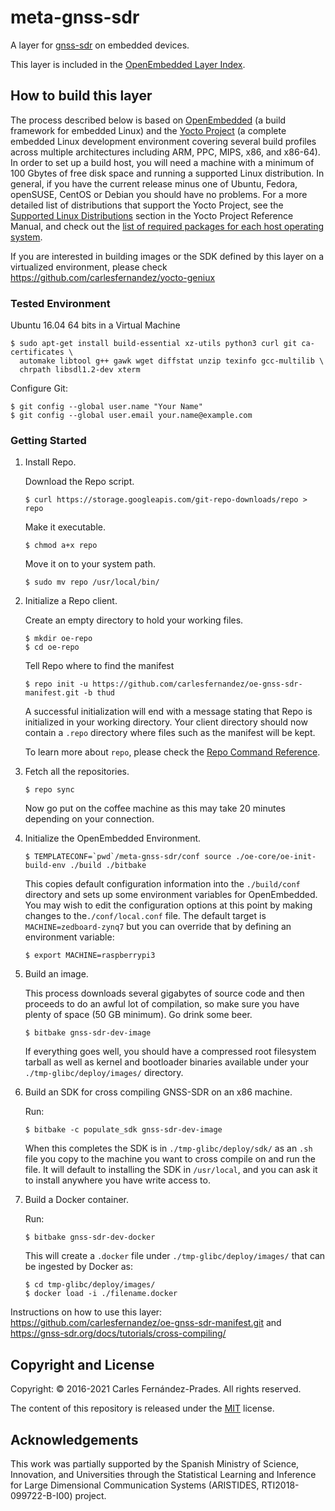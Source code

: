 # meta-gnss-sdr

A layer for [gnss-sdr](https://gnss-sdr.org) on embedded devices.

This layer is included in the
[OpenEmbedded Layer Index](https://layers.openembedded.org/layerindex/branch/thud/layer/meta-gnss-sdr/).

## How to build this layer

The process described below is based on
[OpenEmbedded](http://www.openembedded.org) (a build framework for embedded
Linux) and the [Yocto Project](https://www.yoctoproject.org/) (a complete
embedded Linux development environment covering several build profiles across
multiple architectures including ARM, PPC, MIPS, x86, and x86-64). In order to
set up a build host, you will need a machine with a minimum of 100 Gbytes of
free disk space and running a supported Linux distribution. In general, if you
have the current release minus one of Ubuntu, Fedora, openSUSE, CentOS or Debian
you should have no problems. For a more detailed list of distributions that
support the Yocto Project, see the
[Supported Linux Distributions](https://www.yoctoproject.org/docs/latest/ref-manual/ref-manual.html#detailed-supported-distros)
section in the Yocto Project Reference Manual, and check out the
[list of required packages for each host operating system](https://www.yoctoproject.org/docs/latest/ref-manual/ref-manual.html#required-packages-for-the-build-host).

If you are interested in building images or the SDK defined by this layer on a
virtualized environment, please check
https://github.com/carlesfernandez/yocto-geniux

### Tested Environment

Ubuntu 16.04 64 bits in a Virtual Machine

```
$ sudo apt-get install build-essential xz-utils python3 curl git ca-certificates \
  automake libtool g++ gawk wget diffstat unzip texinfo gcc-multilib \
  chrpath libsdl1.2-dev xterm
```

Configure Git:

```
$ git config --global user.name "Your Name"
$ git config --global user.email your.name@example.com
```

### Getting Started

1.  Install Repo.

    Download the Repo script.

        $ curl https://storage.googleapis.com/git-repo-downloads/repo > repo

    Make it executable.

        $ chmod a+x repo

    Move it on to your system path.

        $ sudo mv repo /usr/local/bin/

2.  Initialize a Repo client.

    Create an empty directory to hold your working files.

        $ mkdir oe-repo
        $ cd oe-repo

    Tell Repo where to find the manifest

        $ repo init -u https://github.com/carlesfernandez/oe-gnss-sdr-manifest.git -b thud

    A successful initialization will end with a message stating that Repo is
    initialized in your working directory. Your client directory should now
    contain a `.repo` directory where files such as the manifest will be kept.

    To learn more about `repo`, please check the
    [Repo Command Reference](https://source.android.com/source/using-repo.html).

3.  Fetch all the repositories.

        $ repo sync

    Now go put on the coffee machine as this may take 20 minutes depending on
    your connection.

4.  Initialize the OpenEmbedded Environment.

        $ TEMPLATECONF=`pwd`/meta-gnss-sdr/conf source ./oe-core/oe-init-build-env ./build ./bitbake

    This copies default configuration information into the `./build/conf`
    directory and sets up some environment variables for OpenEmbedded. You may
    wish to edit the configuration options at this point by making changes to
    the`./conf/local.conf` file. The default target is `MACHINE=zedboard-zynq7`
    but you can override that by defining an environment variable:

        $ export MACHINE=raspberrypi3

5.  Build an image.

    This process downloads several gigabytes of source code and then proceeds to
    do an awful lot of compilation, so make sure you have plenty of space (50 GB
    minimum). Go drink some beer.

        $ bitbake gnss-sdr-dev-image

    If everything goes well, you should have a compressed root filesystem
    tarball as well as kernel and bootloader binaries available under your
    `./tmp-glibc/deploy/images/` directory.

6.  Build an SDK for cross compiling GNSS-SDR on an x86 machine.

    Run:

        $ bitbake -c populate_sdk gnss-sdr-dev-image

    When this completes the SDK is in `./tmp-glibc/deploy/sdk/` as an `.sh` file
    you copy to the machine you want to cross compile on and run the file. It
    will default to installing the SDK in `/usr/local`, and you can ask it to
    install anywhere you have write access to.

7.  Build a Docker container.

    Run:

        $ bitbake gnss-sdr-dev-docker

    This will create a `.docker` file under `./tmp-glibc/deploy/images/` that
    can be ingested by Docker as:

        $ cd tmp-glibc/deploy/images/
        $ docker load -i ./filename.docker

Instructions on how to use this layer:
https://github.com/carlesfernandez/oe-gnss-sdr-manifest.git and
https://gnss-sdr.org/docs/tutorials/cross-compiling/

## Copyright and License

Copyright: &copy; 2016-2021 Carles Fern&aacute;ndez-Prades. All rights reserved.

The content of this repository is released under the [MIT](./COPYING.MIT)
license.

## Acknowledgements

This work was partially supported by the Spanish Ministry of Science,
Innovation, and Universities through the Statistical Learning and Inference for
Large Dimensional Communication Systems (ARISTIDES, RTI2018-099722-B-I00)
project.
